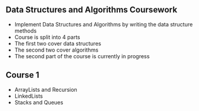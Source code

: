 ## Data Structures and Algorithms Coursework

- Implement Data Structures and Algorithms by writing the data structure methods
- Course is split into 4 parts
- The first two cover data structures
- The second two cover algorithms
- The second part of the course is currently in progress

## Course 1

- ArrayLists and Recursion
- LinkedLists
- Stacks and Queues